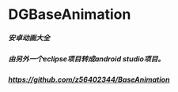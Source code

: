 # DGBaseAnimation

##### 安卓动画大全
##### 由另外一个eclipse项目转成android studio项目。
##### https://github.com/z56402344/BaseAnimation
